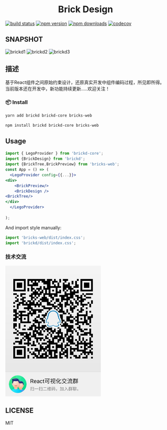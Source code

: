 <h1 align='center'>Brick Design</h1>

[![build status](https://travis-ci.org/brick-design/react-visual-editor.svg?branch=brickd)](https://travis-ci.org/github/brick-design/react-visual-editor)
[![npm version](https://img.shields.io/npm/v/brickd.svg?style=flat-square)](https://www.npmjs.com/package/brickd)
[![npm downloads](https://img.shields.io/npm/dm/brickd.svg?style=flat-square)](https://www.npmjs.com/package/brickd)
[![codecov](https://codecov.io/gh/brick-design/react-visual-editor/branch/master/graph/badge.svg)](https://codecov.io/gh/brick-design/react-visual-editor)

## SNAPSHOT
![brickd1](https://user-images.githubusercontent.com/15995127/85188005-7e4de100-b2d6-11ea-9441-2bd5570b14a9.gif)
![brickd2](https://user-images.githubusercontent.com/15995127/85187856-86595100-b2d5-11ea-883e-e45313797fb3.gif)
![brickd3](https://user-images.githubusercontent.com/15995127/85187862-92451300-b2d5-11ea-8394-a6c06b45de97.gif)

## 描述
基于React组件之间原始约束设计，还原真实开发中组件编码过程，所见即所得。当前版本还在开发中，新功能持续更新.....欢迎关注！


###  📦 Install
```sh
yarn add brickd brickd-core bricks-web
```
```bash
npm install brickd brickd-core bricks-web
```
## Usage
```jsx
import { LegoProvider } from 'brickd-core';
import {BrickDesign} from 'brickd';
import {BrickTree,BrickPreview} from 'bricks-web';
const App = () => (
  <LegoProvider config={{...}}>
<div>
    <BrickPreview/>
    <BrickDesign />
<BrickTree/>
</div>
  </LegoProvider>

);
```
And import style manually:

```jsx
import 'bricks-web/dist/index.css';
import 'brickd/dist/index.css';
```

### 技术交流

 <img src="./packages/docs/QQ.jpeg" width="300" />

## LICENSE

MIT

